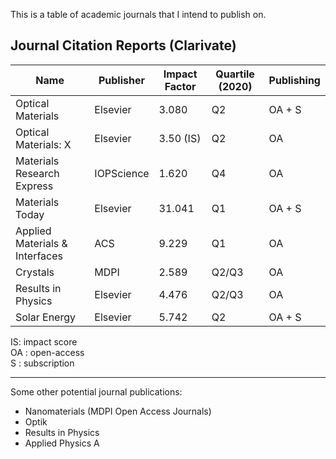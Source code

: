 This is a table of academic journals that I intend to publish on.

## Journal Citation Reports (Clarivate)

| Name | Publisher | Impact Factor | Quartile (2020) | Publishing |
|------|-----------|---------------|-----------------|------------|
| Optical Materials | Elsevier | 3.080 | Q2 | OA + S |
| Optical Materials: X | Elsevier | 3.50 (IS) | Q2 | OA |
| Materials Research Express | IOPScience | 1.620 | Q4 | OA |
| Materials Today | Elsevier | 31.041 | Q1 | OA + S |
| Applied Materials & Interfaces | ACS | 9.229 | Q1 | OA |
| Crystals | MDPI | 2.589 | Q2/Q3 | OA |
| Results in Physics | Elsevier | 4.476 | Q2/Q3 | OA |
| Solar Energy | Elsevier | 5.742 | Q2 | OA + S |

IS: impact score  
OA : open-access  
S : subscription  

___

Some other potential journal publications:

- Nanomaterials (MDPI Open Access Journals)
- Optik
- Results in Physics
- Applied Physics A
